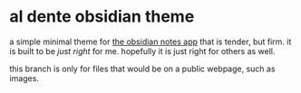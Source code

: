 # al dente obsidian theme

a simple minimal theme for [the obsidian notes app](https://obsidian.md/) that is tender, but firm. it is built to be _just right_ for me. hopefully it is just right for others as well. 

this branch is only for files that would be on a public webpage, such as images. 
